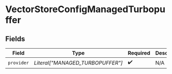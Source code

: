 # VectorStoreConfigManagedTurbopuffer


## Fields

| Field                            | Type                             | Required                         | Description                      |
| -------------------------------- | -------------------------------- | -------------------------------- | -------------------------------- |
| `provider`                       | *Literal["MANAGED_TURBOPUFFER"]* | :heavy_check_mark:               | N/A                              |